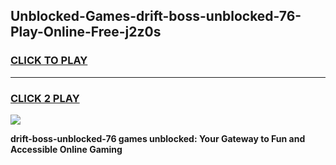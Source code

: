 
## Unblocked-Games-drift-boss-unblocked-76-Play-Online-Free-j2z0s
<h3>
<a href="https://premium76.site?title=drift-boss-unblocked-76&ref=26A">CLICK TO PLAY</a></h3>
<hr>

<h3>
<a href="https://premium76.site?title=drift-boss-unblocked-76&ref=26A">CLICK 2 PLAY</a>
  
</h3>

<a href="https://premium76.site?title=drift-boss-unblocked-76&ref=26A"><img src="https://clearcache.store/games.png"></a>


**drift-boss-unblocked-76 games unblocked: Your Gateway to Fun and Accessible Online Gaming**
